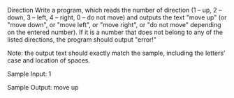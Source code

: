 Direction
Write a program, which reads the number of direction (1 – up, 2 – down, 3 – left, 4 – right, 0 – do not move) and outputs the text "move up" (or "move down", or "move left", or "move right", or "do not move" depending on the entered number). If it is a number that does not belong to any of the listed directions, the program should output "error!"

Note: the output text should exactly match the sample, including the letters’ case and location of spaces.


Sample Input:
1

Sample Output:
move up

